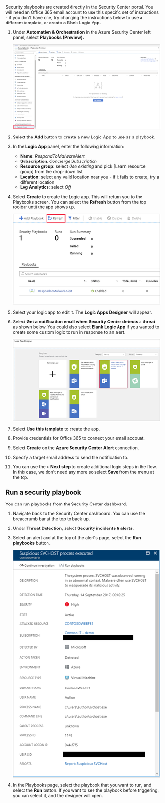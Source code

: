 Security playbooks are created directly in the Security Center portal. You will need an Office 365 email account to use this specific set of instructions - if you don't have one, try changing the instructions below to use a different template, or create a Blank Logic App.

1. Under **Automation & Orchestration** in the Azure Security Center left panel, select **Playbooks (Preview).**

    ![Screenshot showing the playbook creation screen](../media/7-playbooks.png)

1. Select the **Add** button to create a new Logic App to use as a playbook.

1. In the **Logic App** panel, enter the following information:
    - **Name**: _RespondToMalwareAlert_
    - **Subscription**: _Concierge Subscription_
    - **Resource group**: select _Use existing_ and pick <rgn>[Learn resource group]</rgn> from the drop-down list
    - **Location**: select any valid location near you - if it fails to create, try a different location
    - **Log Analytics**: select _Off_

1. Select **Create** to create the Logic app. This will return you to the Playbooks screen. You can select the **Refresh** button from the top toolbar until the app shows up.

    ![Screenshot highlighting the Refresh button on the Playbook screen](../media/7-refresh-playbook.png)

1. Select your logic app to edit it. The **Logic Apps Designer** will appear.

1. Select **Get a notification email when Security Center detects a threat** as shown below. You could also select **Blank Logic App** if you wanted to create some custom logic to run in response to an alert.

    ![Screenshot showing the popular security options from Logic apps](../media/7-select-logic-app.png)

1. Select **Use this template** to create the app.

1. Provide credentials for Office 365 to connect your email account.

1. Select **Create** on the **Azure Security Center Alert** connection.

1. Specify a target email address to send the notification to.

1. You can use the **+ Next step** to create additional logic steps in the flow. In this case, we don't need any more so select **Save** from the menu at the top.

## Run a security playbook

You can run playbooks from the Security Center dashboard.

1. Navigate back to the Security Center dashboard. You can use the breadcrumb bar at the top to back up.

1. Under **Threat Detection**, select **Security incidents & alerts**.

1. Select an alert and at the top of the alert's page, select the **Run playbooks** button.

    ![Screenshot showing the Run playbooks option](../media/7-security-center-playbooks.png)

1. In the Playbooks page, select the playbook that you want to run, and select the **Run** button. If you want to see the playbook before triggering, you can select it, and the designer will open.


